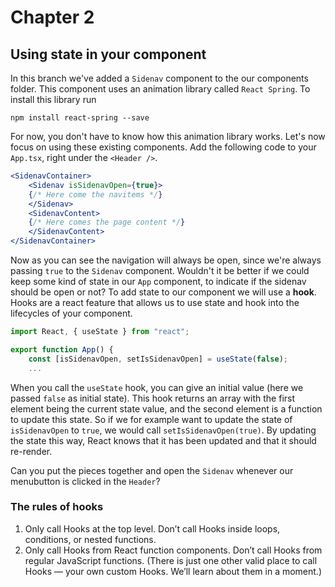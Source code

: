 # Chapter 2

## Using state in your component

In this branch we've added a `Sidenav` component to the our components folder. 
This component uses an animation library called `React Spring`. To install this library run
```
npm install react-spring --save
```

For now, you don't have to know how this animation library works. 
Let's now focus on using these existing components. Add the following code to your `App.tsx`,
right under the `<Header />`. 
```jsx harmony
<SidenavContainer>
    <Sidenav isSidenavOpen={true}>
    {/* Here come the navitems */}
    </Sidenav>
    <SidenavContent>
    {/* Here comes the page content */}
    </SidenavContent>
</SidenavContainer>
```

Now as you can see the navigation will always be open, since we're always passing `true` to the `Sidenav` component.
Wouldn't it be better if we could keep some kind of state in our `App` component, to indicate if the sidenav should be open or not?
To add state to our component we will use a **hook**. Hooks are a react feature that allows us to use state and 
hook into the lifecycles of your component. 
```jsx harmony
import React, { useState } from "react";

export function App() {
    const [isSidenavOpen, setIsSidenavOpen] = useState(false);
    ...
```
When you call the `useState` hook, you can give an initial value (here we passed `false` as initial state).
This hook returns an array with the first element being the current state value, 
and the second element is a function to update this state. So if we for example want to update the state 
of `isSidenavOpen` to `true`, we would call `setIsSidenavOpen(true)`. 
By updating the state this way, React knows that it has been updated and that it should re-render.

Can you put the pieces together and open the `Sidenav` whenever our menubutton is clicked in the `Header`?

### The rules of hooks
1. Only call Hooks at the top level. Don’t call Hooks inside loops, conditions, or nested functions.
2. Only call Hooks from React function components. Don’t call Hooks from regular JavaScript functions. (There is just one other valid place to call Hooks — your own custom Hooks. We’ll learn about them in a moment.)
